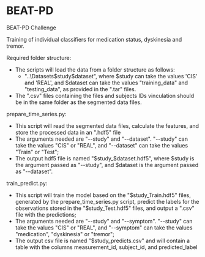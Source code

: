 # BEAT-PD
BEAT-PD Challenge

Training of individual classifiers for medication status, dyskinesia and tremor.

Required folder structure:
- The scripts will load the data from a folder structure as follows:
    - "..\Datasets\$study\$dataset\", where $study can take the values 'CIS' and 'REAL', and $dataset can take the values "training_data" and "testing_data", as provided in the ".tar" files.
- The ".csv" files containing the files and subjects IDs vinculation should be in the same folder as the segmented data files.

prepare_time_series.py:
- This script will read the segmented data files, calculate the features, and store the processed data in an ".hdf5" file
- The arguments needed are "--study" and "--dataset". "--study" can take the values "CIS" or "REAL", and "--dataset" can take the values "Train" or "Test";
- The output hdf5 file is named "$study_$dataset.hdf5", where $study is the argument passed as "--study", and $dataset is the argument passed as "--dataset".

train_predict.py:
- This script will train the model based on the "$study_Train.hdf5" files, generated by the prepare_time_series.py script, predict the labels for the observations stored in the "$study_Test.hdf5" files, and output a ".csv" file with the predictions;
- The arguments needed are "--study" and "--symptom". "--study" can take the values "CIS" or "REAL", and "--symptom" can take the values "medication", "dyskinesia" or "tremor";
- The output csv file is named  "$study_predicts.csv" and will contain a table with the columns measurement_id, subject_id, and predicted_label




